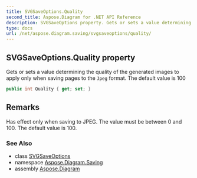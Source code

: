 ```yaml
---
title: SVGSaveOptions.Quality
second_title: Aspose.Diagram for .NET API Reference
description: SVGSaveOptions property. Gets or sets a value determining the quality of the generated images to apply only when saving pages to the Jpeg format. The default value is 100
type: docs
url: /net/aspose.diagram.saving/svgsaveoptions/quality/
---
```

## SVGSaveOptions.Quality property

Gets or sets a value determining the quality of the generated images to apply only when saving pages to the `Jpeg` format. The default value is 100

```csharp
public int Quality { get; set; }
```

## Remarks

Has effect only when saving to JPEG. The value must be between 0 and 100. The default value is 100.

### See Also

* class [SVGSaveOptions](../)
* namespace [Aspose.Diagram.Saving](../../svgsaveoptions/)
* assembly [Aspose.Diagram](../../../)


